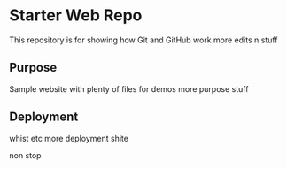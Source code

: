# Starter Web Repo

This repository is for showing how Git and GitHub work
more edits n stuff

## Purpose

Sample website with plenty of files for demos
more purpose stuff

## Deployment

whist etc
more deployment shite

non stop